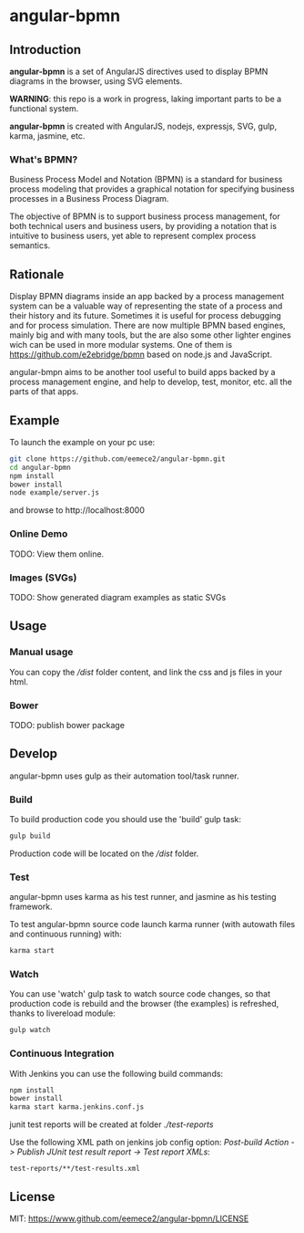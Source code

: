 # angular-bpmn

## Introduction
**angular-bpmn** is a set of AngularJS directives used to display BPMN diagrams in the browser, using SVG elements.

**WARNING**: this repo is a work in progress, laking important parts to be a functional system.

**angular-bpmn** is created with AngularJS, nodejs, expressjs, SVG, gulp, karma, jasmine, etc.

### What's BPMN?
Business Process Model and Notation (BPMN) is a standard for business process modeling that provides a graphical notation for specifying business processes in a Business Process Diagram.

The objective of BPMN is to support business process management, for both technical users and business users, by providing a notation that is intuitive to business users, yet able to represent complex process semantics.

## Rationale
Display BPMN diagrams inside an app backed by a process management system can be a valuable way of representing the state of a process and their history and its future. Sometimes it is useful for process debugging and for process simulation.
There are now multiple BPMN based engines, mainly big and with many tools, but the are also some other lighter engines wich can be used in more modular systems. One of them is https://github.com/e2ebridge/bpmn based on node.js and JavaScript.

angular-bmpn aims to be another tool useful to build apps backed by a process management engine, and help to develop, test, monitor, etc. all the parts of that apps.

## Example
To launch the example on your pc use:
```sh
git clone https://github.com/eemece2/angular-bpmn.git
cd angular-bpmn
npm install
bower install
node example/server.js
```
and browse to
http://localhost:8000

### Online Demo
TODO: View them online.

### Images (SVGs)
TODO: Show generated diagram examples as static SVGs

## Usage
### Manual usage
You can copy the */dist* folder content, and link the css and js files in your html. 
### Bower
TODO: publish bower package

## Develop
angular-bpmn uses gulp as their automation tool/task runner.
### Build
To build production code you should use the 'build' gulp task:
```sh
gulp build
```
Production code will be located on the */dist* folder.

### Test
angular-bpmn uses karma as his test runner, and jasmine as his testing framework.

To test angular-bpmn source code launch karma runner (with autowath files and continuous running) with:
 ```sh
 karma start
 ```

### Watch
You can use 'watch' gulp task to watch source code changes, so that production code is rebuild and the browser (the examples) is refreshed, thanks to livereload module:
```sh
gulp watch
```

### Continuous Integration
With Jenkins you can use the following build commands:
```sh
npm install
bower install
karma start karma.jenkins.conf.js
```
junit test reports will be created at folder *./test-reports*

Use the following XML path on jenkins job config option: *Post-build Action -> Publish JUnit test result report -> Test report XMLs*:

```
test-reports/**/test-results.xml
```

## License
MIT: https://www.github.com/eemece2/angular-bpmn/LICENSE

